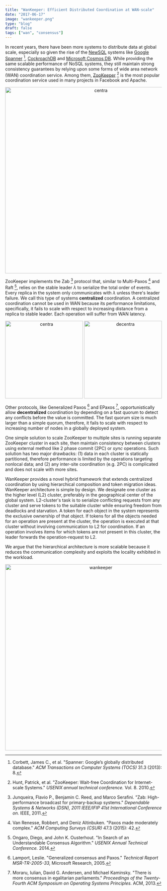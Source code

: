 ```yaml
---
title: "WanKeeper: Efficient Distributed Coordination at WAN-scale"
date: "2017-06-17"
image: "wankeeper.png"
type: "blog"
draft: false
tags: ["wan", "consensus"]
---
```



In recent years, there have been more systems to distribute data at global scale, especially so given the rise of the [NewSQL](https://en.wikipedia.org/wiki/NewSQL) systems like [Google Spanner](https://cloud.google.com/spanner/) [^spanner], [CockroachDB](https://www.cockroachlabs.com/) and [Microsoft Cosmos DB](https://azure.microsoft.com/en-us/services/cosmos-db/). While providing the same scalable performance of NoSQL systems, they still maintain strong consistency guarantees by relying upon some forms of wide area network (WAN) coordination service. Among them, [ZooKeeper](http://zookeeper.apache.org/) [^zookeeper] is the most popular coordination service used in many projects in Facebook and Apache.

<!--![zk table](zk_table.png)-->
<div style="text-align:center">
<img src="zk_table.png" alt="centra" style="width: 600px;"/>
</div>


ZooKeeper implements the Zab [^zab] protocol that, similar to Multi-Paxos [^paxos] and Raft [^raft], relies on the stable leader $\lambda$ to serialize the total order of events. Every replica in the system only communicates with $\lambda$ unless there's leader failure. We call this type of systems **centralized** coordination. A centralized coordination cannot be used in WAN because its performance limitations, specifically, it fails to scale with respect to increasing distance from a replica to stable leader. Each operation will suffer from WAN latency.

<!--![centra](centralized.jpg)-->
<!--![decentra](leaderless.jpg)-->
<div style="text-align:center">
<img src="centralized.jpg" alt="centra" style="width: 250px;"/>
<img src="leaderless.jpg" alt="decentra" style="width: 250px;"/>
</div>

Other protocols, like Generalized Paxos [^gpaxos] and EPaxos [^epaxos], opportunistically allow **decentralized** coordination by depending on a fast quorum to detect any conflicts before the value is committed. The fast quorum size is much larger than a simple quorum, therefore, it fails to scale with respect to increasing number of nodes in a globally deployed system.

One simple solution to scale ZooKeeper to multiple sites is running separate ZooKeeper cluster in each site, then maintain consistency between clusters using external method like 2 phase commit (2PC) or *sync* operations. Such solution has two major drawbacks: (1) data in each cluster is statically partitioned, therefore performance is limited by the operations targeting nonlocal data; and (2) any inter-site coordination (e.g. 2PC) is complicated and does not scale with more sites.

WanKeeper provides a novel hybrid framework that extends centralized coordination by using hierarchical composition and token migration ideas. WanKeeper architecture is simple by design. We designate one cluster as the higher level (L2) cluster, preferably in the geographical center of the global system. L2-cluster's task is to serialize conflicting requests from any cluster and serve tokens to the suitable cluster while ensuring freedom from deadlocks and starvation. A token for each object in the system represents the exclusive ownership of that object. If tokens for all the objects needed for an operation are present at the cluster, the operation is executed at that cluster without involving communication to L2 for coordination. If an operation involves items for which tokens are not present in this cluster, the leader forwards the operation-request to L2.

We argue that the hierarchical architecture is more scalable because it reduces the communication complexity and exploits the locality exhibited in the workload.

<div style="text-align:center">
<img src="wankeeper.png" alt="wankeeper" style="width: 600px;"/>
</div>


[^spanner]: Corbett, James C., et al. "Spanner: Google’s globally distributed database." *ACM Transactions on Computer Systems (TOCS)* 31.3 (2013): 8.

[^zookeeper]: Hunt, Patrick, et al. "ZooKeeper: Wait-free Coordination for Internet-scale Systems." *USENIX annual technical conference.* Vol. 8. 2010.

[^zab]: Junqueira, Flavio P., Benjamin C. Reed, and Marco Serafini. "Zab: High-performance broadcast for primary-backup systems." *Dependable Systems & Networks (DSN), 2011 IEEE/IFIP 41st International Conference on.* IEEE, 2011.

[^paxos]: Van Renesse, Robbert, and Deniz Altinbuken. "Paxos made moderately complex." *ACM Computing Surveys (CSUR)* 47.3 (2015): 42.

[^raft]: Ongaro, Diego, and John K. Ousterhout. "In Search of an Understandable Consensus Algorithm." *USENIX Annual Technical Conference.* 2014.

[^gpaxos]: Lamport, Leslie. "Generalized consensus and Paxos." *Technical Report MSR-TR-2005-33,* Microsoft Research, 2005.

[^epaxos]: Moraru, Iulian, David G. Andersen, and Michael Kaminsky. "There is more consensus in egalitarian parliaments." *Proceedings of the Twenty-Fourth ACM Symposium on Operating Systems Principles.* ACM, 2013.
